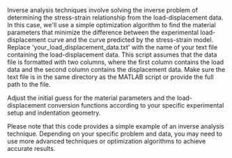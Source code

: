 Inverse analysis techniques involve solving the inverse problem of determining the stress-strain relationship from the load-displacement data. In this case, we'll use a simple optimization algorithm to find the material parameters that minimize the difference between the experimental load-displacement curve and the curve predicted by the stress-strain model.
Replace 'your_load_displacement_data.txt' with the name of your text file containing the load-displacement data. This script assumes that the data file is formatted with two columns, where the first column contains the load data and the second column contains the displacement data. Make sure the text file is in the same directory as the MATLAB script or provide the full path to the file.

Adjust the initial guess for the material parameters and the load-displacement conversion functions according to your specific experimental setup and indentation geometry.

Please note that this code provides a simple example of an inverse analysis technique. Depending on your specific problem and data, you may need to use more advanced techniques or optimization algorithms to achieve accurate results.
